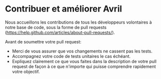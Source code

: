 # Contribuer et améliorer Avril
Nous accueillons les contributions de tous les développeurs volontaires à notre base de code, sous la forme de pull requests (https://help.github.com/articles/about-pull-requests/).

Avant de soumettre votre pull request:
  * Merci de vous assurer que vos changements ne cassent pas les tests.
  * Accompagnez votre code de tests unitaires le cas échéant.
  * Expliquez clairement ce que vous faites dans la description de votre pull request de façon à ce que n'importe qui puisse comprendre rapidement votre objectif.
